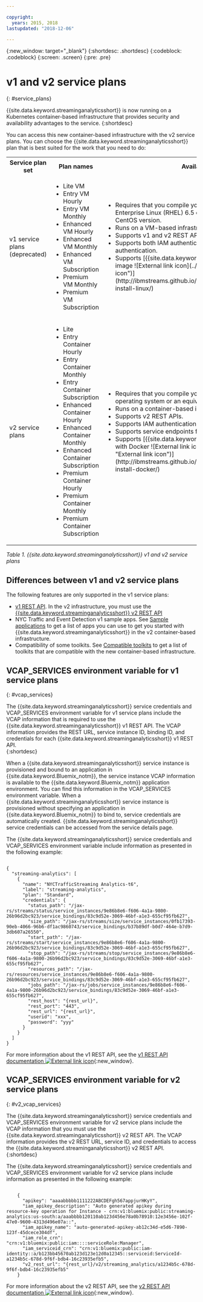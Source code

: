 ```yaml
---

copyright:
  years: 2015, 2018
lastupdated: "2018-12-06"

---
```


<!-- Attribute definitions -->
{:new_window: target="_blank"}
{:shortdesc: .shortdesc}
{:codeblock: .codeblock}
{:screen: .screen}
{:pre: .pre}

# v1 and v2 service plans
{: #service_plans}

{{site.data.keyword.streaminganalyticsshort}} is now running on a Kubernetes container-based infrastructure that provides security and availability advantages to the service.
{:shortdesc}

You can access this new container-based infrastructure with the v2 service plans. You can choose the {{site.data.keyword.streaminganalyticsshort}} plan that is best suited for the work that you need to do:


<table summary="This table provides a list of service plans that you can use to create your {{site.data.keyword.streaminganalyticsshort}} service. The table lists all service plans for both v1 and v2 plan sets and provides a list of features for each set.">
  <tr>
    <th>Service plan set<br></th>
    <th>Plan names<br></th>
    <th>Available features<br></th>
  </tr>
  <tr>
    <td width="15%">
    v1 service plans (deprecated)    
    </td>
    <td width="35%">
    <ul>
      <li>Lite VM</li>
      <li>Entry VM Hourly</li>
      <li>Entry VM Monthly</li>
      <li>Enhanced VM Hourly</li>
      <li>Enhanced VM Monthly</li>
      <li>Enhanced VM Subscription</li>
      <li>Premium VM Monthly</li>
      <li>Premium VM Subscription</li>
    </ul>
    </td>
    <td>
      <ul>
        <li>Requires that you compile your Streams application in a Red Hat Enterprise Linux (RHEL) 6.5 operating system or an equivalent CentOS version.</li>
        <li>Runs on a VM-based infrastructure.</li>
        <li>Supports v1 and v2 REST APIs.<br></li>
        <li>Supports both IAM authentication and user credentials authentication.</li>
        <li>Supports [{{site.data.keyword.streamsshort}} Quick Start Edition VM image ![External link icon](../../icons/launch-glyph.svg "External link icon")](http://ibmstreams.github.io/streamsx.documentation/docs/4.3/qse-install-linux/)
      </ul>    
    </td>
  </tr>
  <tr>
    <td>
    v2 service plans
    </td>
    <td>
      <ul>
        <li>Lite</li>
        <li>Entry Container Hourly</li>
        <li>Entry Container Monthly</li>
        <li>Entry Container Subscription</li>
        <li>Enhanced Container Hourly</li>
        <li>Enhanced Container Monthly</li>
        <li>Enhanced Container Subscription</li>
        <li>Premium Container Hourly</li>
        <li>Premium Container Monthly</li>
        <li>Premium Container Subscription</li>
      </ul>
    </td>
    <td>
    <ul>
      <li>Requires that you compile your Streams application in an RHEL 7.x operating system or an equivalent CentOS version.</li>
      <li>Runs on a container-based infrastructure.</li>
      <li>Supports v2 REST APIs.<br></li>
      <li>Supports IAM authentication.</li>
      <li>Supports service endpoints for non-Lite service plans</li>
      <li>Supports [{{site.data.keyword.streamsshort}} Quick Start Edition with Docker ![External link icon](../../icons/launch-glyph.svg "External link icon")](http://ibmstreams.github.io/streamsx.documentation/docs/4.3/qse-install-docker/)</li>
    </ul>
    </td>
  </tr>
</table>

*Table 1. {{site.data.keyword.streaminganalyticsshort}} v1 and v2 service plans*

## Differences between v1 and v2 service plans

The following features are only supported in the v1 service plans:

* [v1 REST API](https://{DomainName}/apidocs/streaming-analytics-v1). In the v2 infrastructure, you must use the [{{site.data.keyword.streaminganalyticsshort}} v2 REST API](https://{DomainName}/apidocs/streaming-analytics-v2)
* NYC Traffic and Event Detection v1 sample apps. See [Sample applications](/docs/services/StreamingAnalytics/c_starterapps.html) to get a list of apps you can use to get you started with {{site.data.keyword.streaminganalyticsshort}} in the v2 container-based infrastructure.
* Compatibility of some toolkits. See [Compatible toolkits](/docs/services/StreamingAnalytics/compatible_toolkits.html) to get a list of toolkits that are compatible with the new container-based infrastructure.

## VCAP_SERVICES environment variable for v1 service plans
{: #vcap_services}

The {{site.data.keyword.streaminganalyticsshort}} service credentials and VCAP_SERVICES environment variable for v1 service plans include the VCAP information that is required to use the {{site.data.keyword.streaminganalyticsshort}} v1 REST API. The VCAP information provides the REST URL, service instance ID, binding ID, and credentials for each {{site.data.keyword.streaminganalyticsshort}} v1 REST API.  
{:shortdesc}

 When a {{site.data.keyword.streaminganalyticsshort}} service instance is provisioned and bound to an application in {{site.data.keyword.Bluemix_notm}}, the service instance VCAP information is available to the {{site.data.keyword.Bluemix_notm}} application environment. You can find this information in the VCAP_SERVICES environment variable. When a {{site.data.keyword.streaminganalyticsshort}} service instance is provisioned without specifying an application in {{site.data.keyword.Bluemix_notm}} to bind to, service credentials are automatically created. {{site.data.keyword.streaminganalyticsshort}} service credentials can be accessed from the service details page.


The {{site.data.keyword.streaminganalyticsshort}} service credentials and VCAP_SERVICES environment variable include information as presented in the following example:

<pre><code>
{
  "streaming-analytics": [
    {
      "name": "NYCTrafficStreaming Analytics-t6",
      "label": "streaming-analytics",
      "plan": "Standard",
      "credentials": {
        "status_path": "/jax-rs/streams/status/service_instances/9e86b8e6-f606-4a1a-9800-26b96d2bc923/service_bindings/83c9d52e-3069-46bf-a1e3-655cf95fb627",
        "size_path": "/jax-rs/streams/size/service_instances/0fb17393-90eb-4066-96b6-df1ac9860743/service_bindings/b37b89df-b0d7-464e-b7d9-3db607a26550",
        "start_path": "/jax-rs/streams/start/service_instances/9e86b8e6-f606-4a1a-9800-26b96d2bc923/service_bindings/83c9d52e-3069-46bf-a1e3-655cf95fb627",
        "stop_path": "/jax-rs/streams/stop/service_instances/9e86b8e6-f606-4a1a-9800-26b96d2bc923/service_bindings/83c9d52e-3069-46bf-a1e3-655cf95fb627",
        "resources_path": "/jax-rs/resources/service_instances/9e86b8e6-f606-4a1a-9800-26b96d2bc923/service_bindings/83c9d52e-3069-46bf-a1e3-655cf95fb627",
        "jobs_path": "/jax-rs/jobs/service_instances/9e86b8e6-f606-4a1a-9800-26b96d2bc923/service_bindings/83c9d52e-3069-46bf-a1e3-655cf95fb627",
        "rest_host": "{rest_url}",
        "rest_port": "443",
        "rest_url": "{rest_url}",
        "userid": "xxx",
        "password": "yyy"
      }
    }
  ]
}	  
</code></pre>

For more information about the v1 REST API, see the  [v1 REST API documentation ![External link icon](../../icons/launch-glyph.svg "External link icon")](https://{DomainName}/apidocs/streaming-analytics-v1){:new_window}.

## VCAP_SERVICES environment variable for v2 service plans
{: #v2_vcap_services}

The {{site.data.keyword.streaminganalyticsshort}} service credentials and VCAP_SERVICES environment variable for v2 service plans include the VCAP information that you must use the {{site.data.keyword.streaminganalyticsshort}} v2 REST API. The VCAP information provides the v2 REST URL, service ID, and credentials to access the  {{site.data.keyword.streaminganalyticsshort}} v2 REST API.  
{:shortdesc}

The {{site.data.keyword.streaminganalyticsshort}} service credentials and VCAP_SERVICES environment variable for v2 service plans include information as presented in the following example:

<pre><code>
    {
      "apikey": "aaaabbbbb1111222ABCDEFgh567appjurHKyY",
      "iam_apikey_description": "Auto generated apikey during resource-key operation for Instance - crn:v1:bluemix:public:streaming-analytics:us-south:a/aaabbbb120110ab123d456e78a0b78910:12e3456e-102f-47e0-9600-4313d496e07a::",
      "iam_apikey_name": "auto-generated-apikey-ab12c34d-e5d6-7890-123f-45dcece304df",
      "iam_role_crn": "crn:v1:bluemix:public:iam::::serviceRole:Manager",
      "iam_serviceid_crn": "crn:v1:bluemix:public:iam-identity::a/b123bb45670ab123d123e12d0a12345::serviceid:ServiceId-a1234b5c-678d-9f6f-bdb4-16c23935efb5",
      "v2_rest_url": "{rest_url}/v2/streaming_analytics/a1234b5c-678d-9f6f-bdb4-16c23935efb5"
    }
</code></pre>

For more information about the v2 REST API, see the  [v2 REST API documentation ![External link icon](../../icons/launch-glyph.svg "External link icon")](https://{DomainName}/apidocs/streaming-analytics-v2){:new_window}.
